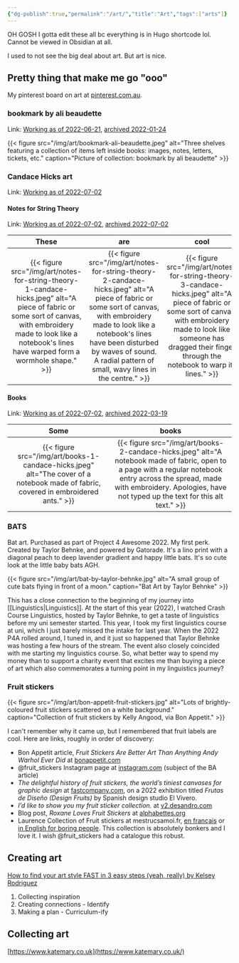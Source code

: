 ```yaml
---
{"dg-publish":true,"permalink":"/art/","title":"Art","tags":["arts"]}
---
```



OH GOSH I gotta edit these all bc everything is in Hugo shortcode lol. Cannot be viewed in Obsidian at all.

I used to not see the big deal about art. But art is nice.

## Pretty thing that make me go "ooo"

My pinterest board on art at [pinterest.com.au](https://www.pinterest.com.au/mickeyc100/inspart/).

### bookmark by ali beaudette

Link: [Working as of 2022-06-21](https://alibeaudette.com/bookmark-a-collection-of-items-found-in-returned-library-books-2017), [archived 2022-01-24](https://web.archive.org/web/20220124221233/https://alibeaudette.com/bookmark-a-collection-of-items-found-in-returned-library-books-2017)

{{< figure src="/img/art/bookmark-ali-beaudette.jpeg" alt="Three shelves featuring a collection of items left inside books: images, notes, letters, tickets, etc." caption="Picture of collection: bookmark by ali beaudette" >}}

### Candace Hicks art

Link: [Working as of 2022-07-02](https://www.candacehicks.com/)

#### Notes for String Theory

Link: [Working as of 2022-07-02](https://www.instagram.com/candacehicksart/), [archived 2022-07-02](https://web.archive.org/web/20220702002619/https://www.candacehicks.com/notes-for-string-theory.html)

<!-- ![Notes for String Theory 1](/img/art/notes-for-string-theory-1-candace-hicks.jpeg) ![Notes for String Theory 2](/img/art/notes-for-string-theory-2-candace-hicks.jpeg) ![Notes for String Theory 3](/img/art/notes-for-string-theory-3-candace-hicks.jpeg) -->

| These | are | cool |
| :----: | :----: | :----: |
| {{< figure src="/img/art/notes-for-string-theory-1-candace-hicks.jpeg" alt="A piece of fabric or some sort of canvas, with embroidery made to look like a notebook's lines have warped form a wormhole shape." >}}  |  {{< figure src="/img/art/notes-for-string-theory-2-candace-hicks.jpeg" alt="A piece of fabric or some sort of canvas, with embroidery made to look like a notebook's lines have been disturbed by waves of sound. A radial pattern of small, wavy lines in the centre." >}}  |  {{< figure src="/img/art/notes-for-string-theory-3-candace-hicks.jpeg" alt="A piece of fabric or some sort of canvas, with embroidery made to look like someone has dragged their finger through the notebook to warp its lines." >}}  |

<!-- <p align="middle">
  <img align="top" src="/img/art/notes-for-string-theory-1-candace-hicks.jpeg" width="32%" /><img align="top" src="/img/art/notes-for-string-theory-2-candace-hicks.jpeg" width="32%" /><img align="top" src="/img/art/notes-for-string-theory-3-candace-hicks.jpeg" width="32%" />
</p> -->

#### Books

Link: [Working as of 2022-07-02](https://www.instagram.com/candacehicksart/), [archived 2022-03-19](https://web.archive.org/web/20220319071219/https://www.candacehicks.com/books.html)

| Some | books |
| :----: | :----: |
| {{< figure src="/img/art/books-1-candace-hicks.jpeg" alt="The cover of a notebook made of fabric, covered in embroidered ants." >}}  |  {{< figure src="/img/art/books-2-candace-hicks.jpeg" alt="A notebook made of fabric, open to a page with a regular notebook entry across the spread, made with embroidery. Apologies, have not typed up the text for this alt text." >}} |

### BATS

Bat art. Purchased as part of Project 4 Awesome 2022. My first perk. Created by Taylor Behnke, and powered by Gatorade. It's a lino print with a diagonal peach to deep lavender gradient and happy little bats. It's so cute look at the little baby bats AGH.

{{< figure src="/img/art/bat-by-taylor-behnke.jpg" alt="A small group of cute bats flying in front of a moon." caption="Bat Art by Taylor Behnke" >}}

This has a close connection to the beginning of my journey into [[Linguistics\|Linguistics]]. At the start of this year (2022), I watched Crash Course Linguistics, hosted by Taylor Behnke, to get a taste of linguistics before my uni semester started. This year, I took my first linguistics course at uni, which I just barely missed the intake for last year. When the 2022 P4A rolled around, I tuned in, and it just so happened that Taylor Behnke was hosting a few hours of the stream. The event also closely coincided with me starting my linguistics course. So, what better way to spend my money than to support a charity event that excites me than buying a piece of art which also commemorates a turning point in my linguistics journey?

### Fruit stickers

{{< figure src="/img/art/bon-appetit-fruit-stickers.jpg" alt="Lots of brightly-coloured fruit stickers scattered on a white background." caption="Collection of fruit stickers by Kelly Angood, via Bon Appetit." >}}

I can't remember why it came up, but I remembered that fruit labels are cool. Here are links, roughly in order of discovery:

- Bon Appetit article, *Fruit Stickers Are Better Art Than Anything Andy Warhol Ever Did* at [bonappetit.com](https://www.bonappetit.com/story/fruit-stickers)
- @fruit_stickers Instagram page at [instagram.com](https://www.instagram.com/fruit_stickers/) (subject of the BA article)
- *The delightful history of fruit stickers, the world’s tiniest canvases for graphic design* at [fastcompany.com](https://www.fastcompany.com/90726540/the-delightful-history-of-fruit-stickers-the-worlds-tiniest-canvases-for-graphic-design), on a 2022 exhibition titled *Frutas de Diseño (Design Fruits)* by Spanish design studio El Vivero.
- *I’d like to show you my fruit sticker collection.* at [v2.desandro.com](http://v2.desandro.com/articles/fruit-stickers/)
- Blog post, *Roxane Loves Fruit Stickers* at [alphabettes.org](https://www.alphabettes.org/roxane-loves-fruit-stickers/)
- Laurence Collection of Fruit stickers at mestrucsamoi.fr, [en français](http://mestrucsamoi.fr/blog/blog_affiche_collection_etiquettes.php?lang=fr) or [in English for boring people](http://mestrucsamoi.fr/blog/blog_affiche_collection_etiquettes.php?lang=en). This collection is absolutely bonkers and I love it. I wish @fruit_stickers had a catalogue this robust.

## Creating art

[How to find your art style FAST in 3 easy steps (yeah, really) by Kelsey Rodriguez](https://www.youtube.com/watch?v=SLfH9yOGs3o)

1. Collecting inspiration
2. Creating connections - Identify
3. Making a plan - Curriculum-ify

## Collecting art

[https://www.katemary.co.uk](https://www.katemary.co.uk/)
